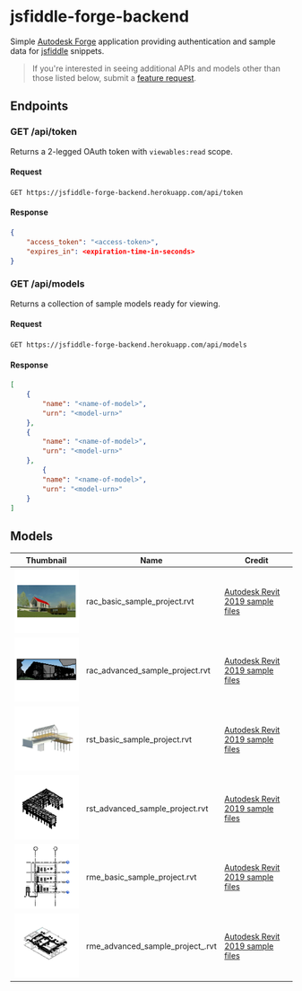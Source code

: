 # jsfiddle-forge-backend

Simple [Autodesk Forge](https://forge.autodesk.com) application
providing authentication and sample data for [jsfiddle](https://jsfiddle.net) snippets.

> If you're interested in seeing additional APIs and models other than those listed below,
> submit a [feature request](https://github.com/petrbroz/jsfiddle-forge-backend/issues/new).

## Endpoints

### GET /api/token

Returns a 2-legged OAuth token with `viewables:read` scope.

#### Request

`GET https://jsfiddle-forge-backend.herokuapp.com/api/token`

#### Response

```json
{
    "access_token": "<access-token>",
    "expires_in": <expiration-time-in-seconds>
}
```

### GET /api/models

Returns a collection of sample models ready for viewing.

#### Request

`GET https://jsfiddle-forge-backend.herokuapp.com/api/models`

#### Response

```json
[
    {
        "name": "<name-of-model>",
        "urn": "<model-urn>"
    },
    {
        "name": "<name-of-model>",
        "urn": "<model-urn>"
    },
        {
        "name": "<name-of-model>",
        "urn": "<model-urn>"
    }
]
```

## Models

| Thumbnail | Name | Credit |
| --------- | ---- | ------ |
| ![rac_basic_sample_project.rvt](docs/rac_basic_sample_project.rvt.200x200.png) | rac_basic_sample_project.rvt | [Autodesk Revit 2019 sample files](https://knowledge.autodesk.com/support/revit-products/getting-started/caas/CloudHelp/cloudhelp/2019/ENU/Revit-GetStarted/files/GUID-61EF2F22-3A1F-4317-B925-1E85F138BE88-htm.html) |
| ![rac_advanced_sample_project.rvt](docs/rac_advanced_sample_project.rvt.200x200.png) | rac_advanced_sample_project.rvt | [Autodesk Revit 2019 sample files](https://knowledge.autodesk.com/support/revit-products/getting-started/caas/CloudHelp/cloudhelp/2019/ENU/Revit-GetStarted/files/GUID-61EF2F22-3A1F-4317-B925-1E85F138BE88-htm.html) |
| ![rst_basic_sample_project.rvt](docs/rst_basic_sample_project.rvt.200x200.png) | rst_basic_sample_project.rvt | [Autodesk Revit 2019 sample files](https://knowledge.autodesk.com/support/revit-products/getting-started/caas/CloudHelp/cloudhelp/2019/ENU/Revit-GetStarted/files/GUID-61EF2F22-3A1F-4317-B925-1E85F138BE88-htm.html) |
| ![rst_advanced_sample_project.rvt](docs/rst_advanced_sample_project.rvt.200x200.png) | rst_advanced_sample_project.rvt | [Autodesk Revit 2019 sample files](https://knowledge.autodesk.com/support/revit-products/getting-started/caas/CloudHelp/cloudhelp/2019/ENU/Revit-GetStarted/files/GUID-61EF2F22-3A1F-4317-B925-1E85F138BE88-htm.html) |
| ![rme_basic_sample_project.rvt](docs/rme_basic_sample_project.rvt.200x200.png) | rme_basic_sample_project.rvt | [Autodesk Revit 2019 sample files](https://knowledge.autodesk.com/support/revit-products/getting-started/caas/CloudHelp/cloudhelp/2019/ENU/Revit-GetStarted/files/GUID-61EF2F22-3A1F-4317-B925-1E85F138BE88-htm.html) |
| ![rme_advanced_sample_project_.rvt](docs/rme_advanced_sample_project_.rvt.200x200.png) | rme_advanced_sample_project_.rvt | [Autodesk Revit 2019 sample files](https://knowledge.autodesk.com/support/revit-products/getting-started/caas/CloudHelp/cloudhelp/2019/ENU/Revit-GetStarted/files/GUID-61EF2F22-3A1F-4317-B925-1E85F138BE88-htm.html) |